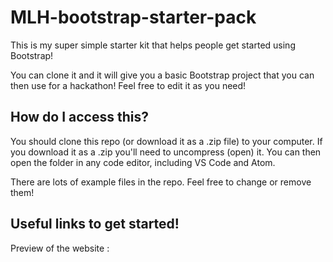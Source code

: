 # MLH-bootstrap-starter-pack

This is my super simple starter kit that helps people get started using Bootstrap!

You can clone it and it will give you a basic Bootstrap project that you can then use for a hackathon! Feel free to edit it as you need!

## How do I access this?

You should clone this repo (or download it as a .zip file) to your computer. If you download it as a .zip you'll need to uncompress (open) it. You can then open the folder in any code editor, including VS Code and Atom.

There are lots of example files in the repo. Feel free to change or remove them!

## Useful links to get started!

Preview of the website : 
